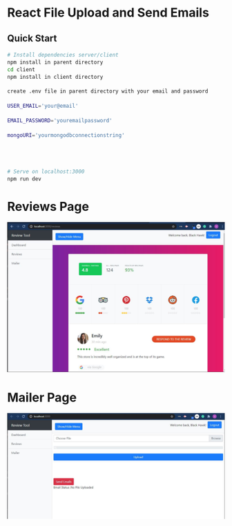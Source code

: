 # React File Upload and Send Emails

> 

## Quick Start

```bash
# Install dependencies server/client
npm install in parent directory
cd client
npm install in client directory

create .env file in parent directory with your email and password

USER_EMAIL='your@email'

EMAIL_PASSWORD='youremailpassword'

mongoURI='yourmongodbconnectionstring'




# Serve on localhost:3000
npm run dev
```


# Reviews Page
![Reviews Page Mockup](screenshots/reviews.jpg)
# Mailer Page
![Mailer Page](screenshots/mailer.jpg)
